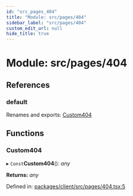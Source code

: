 ```yaml
---
id: "src_pages_404"
title: "Module: src/pages/404"
sidebar_label: "src/pages/404"
custom_edit_url: null
hide_title: true
---
```


# Module: src/pages/404

## References

### default

Renames and exports: [Custom404](src_pages_404.md#custom404)

## Functions

### Custom404

▸ `Const`**Custom404**(): *any*

**Returns:** *any*

Defined in: [packages/client/src/pages/404.tsx:5](https://github.com/xr3ngine/xr3ngine/blob/673ad6a5f/packages/client/src/pages/404.tsx#L5)
